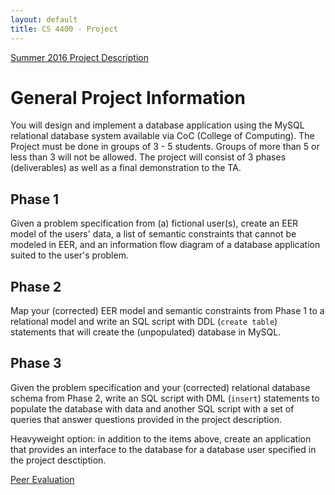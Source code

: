 ```yaml
---
layout: default
title: CS 4400 - Project
---
```


[Summer 2016 Project Description](project-summer2016.html)

# General Project Information

You will design and implement a database application using the MySQL relational database system available via CoC (College of Computing). The Project must be done in groups of 3 - 5 students. Groups of more than 5 or less than 3 will not be allowed. The project will consist of 3 phases (deliverables) as well as a final demonstration to the TA.

## Phase 1

Given a problem specification from (a) fictional user(s), create an EER model of the users' data, a list of semantic constraints that cannot be modeled in EER, and an information flow diagram of a database application suited to the user's problem.

## Phase 2

Map your (corrected) EER model and semantic constraints from Phase 1 to a relational model and write an SQL script with DDL (`create table`) statements that will create the (unpopulated) database in MySQL.

## Phase 3

Given the problem specification and your (corrected) relational database schema from Phase 2, write an SQL script with DML (`insert`) statements to populate the database with data and another SQL script with a set of queries that answer questions provided in the project description.

Heavyweight option: in addition to the items above, create an application that provides an interface to the database for a database user specified in the project desctiption.


[Peer Evaluation](peer-eval.html)
